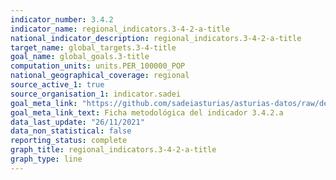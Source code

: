 ```yaml
---
indicator_number: 3.4.2
indicator_name: regional_indicators.3-4-2-a-title
national_indicator_description: regional_indicators.3-4-2-a-title
target_name: global_targets.3-4-title
goal_name: global_goals.3-title
computation_units: units.PER_100000_POP
national_geographical_coverage: regional
source_active_1: true
source_organisation_1: indicator.sadei
goal_meta_link: "https://github.com/sadeiasturias/asturias-datos/raw/develop/descargas/metodologia/3.4.2.a.pdf"
goal_meta_link_text: Ficha metodológica del indicador 3.4.2.a
data_last_update: "26/11/2021"
data_non_statistical: false
reporting_status: complete
graph_title: regional_indicators.3-4-2-a-title
graph_type: line
---
```

